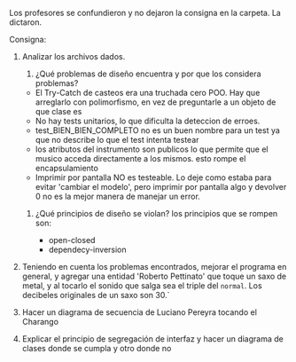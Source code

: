 Los profesores se confundieron y no dejaron la consigna en la carpeta. La dictaron.

Consigna:
1. Analizar los archivos dados. 
    1. ¿Qué problemas de diseño encuentra y por que los considera problemas?
    - El Try-Catch de casteos era una truchada cero POO. Hay que arreglarlo con polimorfismo, en vez de preguntarle a un objeto de que clase es
    - No hay tests unitarios, lo que dificulta la deteccion de erroes.
    - test_BIEN_BIEN_COMPLETO no es un buen nombre para un test ya que no describe lo que el test intenta testear
    - los atributos del instrumento son publicos lo que permite que el musico acceda directamente a los mismos.
     esto rompe el encapsulamiento
     * Imprimir por pantalla NO es testeable. Lo deje como estaba para evitar 'cambiar el modelo', pero imprimir por pantalla algo y devolver 0 no es la mejor manera de manejar un error.
	1. ¿Qué principios de diseño se violan?
	los principios que se rompen son:

	    - open-closed
	    - dependecy-inversion
		
1. Teniendo en cuenta los problemas encontrados, mejorar el programa en general, y agregar una entidad 'Roberto Pettinato' que toque un saxo de metal, y al tocarlo el sonido que salga sea el triple del `normal`. Los decibeles originales de un saxo son 30.`
1. Hacer un diagrama de secuencia de Luciano Pereyra tocando el Charango
1. Explicar el principio de segregación de interfaz y hacer un diagrama de clases donde se cumpla y otro donde no


